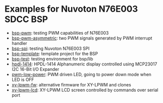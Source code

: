 # Examples for Nuvoton N76E003 SDCC BSP

* [bsp-pwm](./bsp-pwm/readme.md): testing PWM capabilities of N76E003
* [bsp-pwm-asymmetric](./bsp-pwm-asymmetric/readme.md): two PWM signals generated by PWM interrupt handler
* [bsp-spi](./bsp-spi/readme.md): testing Nuvoton N76E003 SPI
* [bsp-template](./bsp-template/readme.md): template project for the BSP
* [bsp-test](./bsp-test/readme.md): testing environment for bsp/lib
* [hpdl-1414](./hpdl-1414/readme.md): HPDL-1414 Alphanumeric display controlled using MCP23017 I2C 16-Bit I/O Expander
* [pwm-low-power](./pwm-low-power/readme.md): PWM driven LED, going to power down mode when LED is OFF
* [xy-lpwm-fw](./xy-lpwm-fw/readme.md): alternative firmware for XY-LPWM and clones
* [xy-lpwm-lcd]((./xy-lpwm-lcd/readme.md)): XY-LPWM LCD screen controlled by commands over serial port